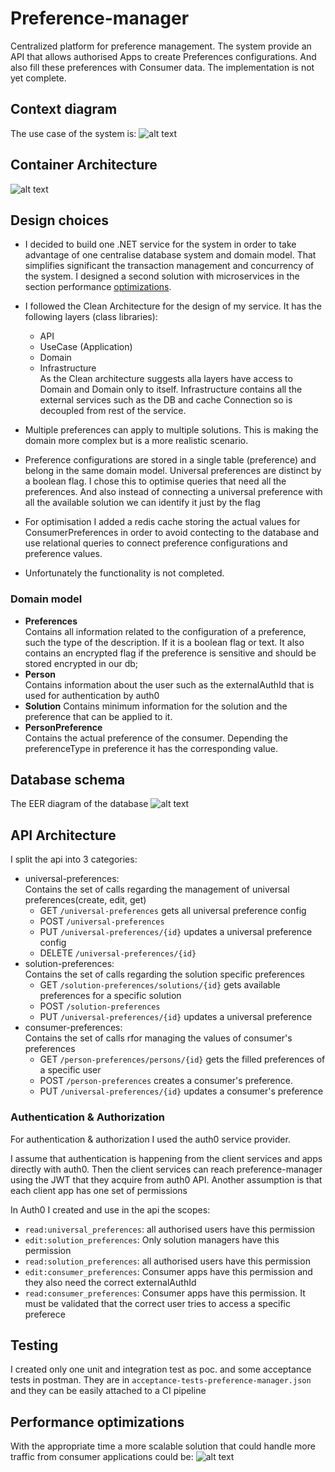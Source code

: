 # Preference-manager

Centralized platform for preference management.
The system provide an API that allows authorised Apps to create Preferences configurations.
And also fill these preferences with Consumer data.
The implementation is not yet complete.

## Context diagram
The use case of the system is:
![alt text](./context-diagram.png)

## Container Architecture
![alt text](./container-diagram.png)

## Design choices

* I decided to build one .NET service for the system in order to take advantage of one centralise database system and domain model.
That simplifies significant the transaction management and concurrency of the system.
I designed a second solution with microservices in the section performance [optimizations](##performance-optimizations).

* I followed the Clean Architecture for the design of my service. It has the following layers (class libraries):
  * API
  * UseCase (Application)
  * Domain
  * Infrastructure  
As the Clean architecture suggests alla layers have access to Domain and Domain only to itself.
Infrastructure contains all the external services such as the DB and cache Connection so is decoupled from rest of the service.
* Multiple preferences can apply to multiple solutions. This is making the domain more complex but is a more realistic scenario.
* Preference configurations are stored in a single table (preference) and belong in the same domain model.
Universal preferences are distinct by a boolean flag. I chose this to optimise queries that need all the preferences. 
And also instead of connecting a universal preference with all the available solution we can identify it just by the flag
* For optimisation I added a redis cache storing the actual values for ConsumerPreferences in order to avoid contecting to the database and use relational queries to connect preference configurations and preference values.
* Unfortunately the functionality is not completed. 

### Domain model
* **Preferences**  
Contains all information related to the configuration of a preference, such the type of the description. If it is a boolean flag or text.
It also contains an encrypted flag if the preference is sensitive and should be stored encrypted in our db;
* **Person**  
Contains information about the user such as the externalAuthId that is used for authentication by auth0
* **Solution**
Contains minimum information for the solution and the preference that can be applied to it.
* **PersonPreference**  
Contains the actual preference of the consumer. Depending the preferenceType in preference it has the corresponding value.


## Database schema
The EER diagram of the database
![alt text](./db_schema.png)


## API Architecture
I split the api into 3 categories:
* universal-preferences:  
Contains the set of calls regarding the management of universal preferences(create, edit, get)
  * GET `/universal-preferences` gets all universal preference config
  * POST `/universal-preferences`
  * PUT `/universal-preferences/{id}`  updates a universal preference config
  * DELETE `/universal-preferences/{id}` 
* solution-preferences:  
Contains the set of calls regarding the solution specific preferences
  * GET `/solution-preferences/solutions/{id}` gets available preferences for a specific solution
  * POST `/solution-preferences`
  * PUT `/universal-preferences/{id}`  updates a universal preference
* consumer-preferences:  
Contains the set of calls rfor managing the values of consumer's preferences
  * GET `/person-preferences/persons/{id}` gets the filled preferences of a specific user
  * POST `/person-preferences` creates a consumer's preference.
  * PUT `/universal-preferences/{id}`  updates a consumer's preference

### Authentication & Authorization
For authentication & authorization I used the auth0 service provider. 

I assume that authentication is happening from the client services and apps directly with auth0.
Then the client services can reach preference-manager using the JWT that they acquire from auth0 API.
Another assumption is that each client app has one set of permissions

In Auth0 I created and use in the api the scopes:
* `read:universal_preferences`: all authorised users have this permission
* `edit:solution_preferences`: Only solution managers have this permission
* `read:solution_preferences`: all authorised users have this permission
* `edit:consumer_preferences`: Consumer apps have this permission and they also need the correct externalAuthId
* `read:consumer_preferences`: Consumer apps have this permission. It must be validated that the correct user tries to access a specific preferece

## Testing
I created only one unit and integration test as poc.
and some acceptance tests  in postman. 
They are in `acceptance-tests-preference-manager.json` and they can be easily attached to a CI pipeline

## Performance optimizations

With the appropriate time a more scalable solution that could handle more traffic from consumer applications could be:
![alt text](./optimised-container-diagram.png)
